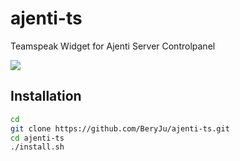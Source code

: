 # ajenti-ts

Teamspeak Widget for Ajenti Server Controlpanel

![](https://raw.githubusercontent.com/BeryJu/ajenti-ts/master/example.png)

## Installation

```bash
cd
git clone https://github.com/BeryJu/ajenti-ts.git
cd ajenti-ts
./install.sh
```